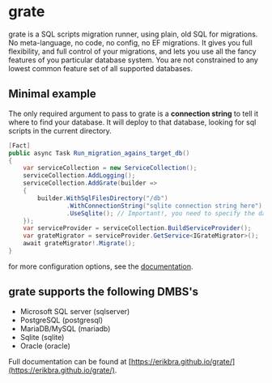 # grate

grate is a SQL scripts migration runner, using plain, old SQL for migrations. No meta-language, no code, no config,
no EF migrations. It gives you full flexibility, and full control of your migrations, and lets you use
all the fancy features of you particular database system. You are not constrained to any lowest common
feature set of all supported databases.

## Minimal example
The only required argument to pass to grate is a **connection string** to tell it where to find your database. 
It will deploy to that database, looking for sql scripts in the current directory.

```csharp
[Fact]
public async Task Run_migration_agains_target_db()
{
    var serviceCollection = new ServiceCollection();
    serviceCollection.AddLogging();
    serviceCollection.AddGrate(builder =>
    {
        builder.WithSqlFilesDirectory("/db")
                .WithConnectionString("sqlite connection string here")
                .UseSqlite(); // Important!, you need to specify the database type to use.
    });
    var serviceProvider = serviceCollection.BuildServiceProvider();
    var grateMigrator = serviceProvider.GetService<IGrateMigrator>();
    await grateMigrator!.Migrate();
}
```

for more configuration options, see the [documentation](https://erikbra.github.io/grate/configuration-options/).



## grate supports the following DMBS's

* Microsoft SQL server (sqlserver)
* PostgreSQL (postgresql)
* MariaDB/MySQL (mariadb)
* Sqlite (sqlite)
* Oracle (oracle)

Full documentation can be found at [https://erikbra.github.io/grate/](https://erikbra.github.io/grate/).


